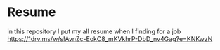 # Resume
in this repository I put my all resume when I finding for a job
https://1drv.ms/w/s!AvnZc-EokC8_mKVkhrP-DbD_nv4Gag?e=KNKwzN
